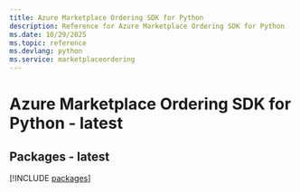 ```yaml
---
title: Azure Marketplace Ordering SDK for Python
description: Reference for Azure Marketplace Ordering SDK for Python
ms.date: 10/29/2025
ms.topic: reference
ms.devlang: python
ms.service: marketplaceordering
---
```

# Azure Marketplace Ordering SDK for Python - latest
## Packages - latest
[!INCLUDE [packages](marketplace-ordering-index.md)]